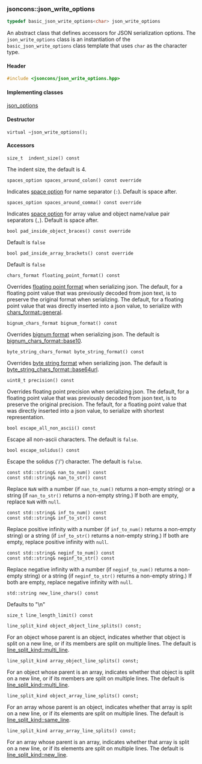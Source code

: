 ### jsoncons::json_write_options

```c++
typedef basic_json_write_options<char> json_write_options
```

An abstract class that defines accessors for JSON serialization options. The `json_write_options` class is an instantiation of the `basic_json_write_options` class template that uses `char` as the character type.

#### Header
```c++
#include <jsoncons/json_write_options.hpp>
```

#### Implementing classes

[json_options](json_options.md)

#### Destructor

    virtual ~json_write_options();

#### Accessors


    size_t  indent_size() const
The indent size, the default is 4.

    spaces_option spaces_around_colon() const override
Indicates [space option](spaces_option.md) for name separator (`:`). Default
is space after.

    spaces_option spaces_around_comma() const override
Indicates [space option](spaces_option.md) for array value and object name/value pair separators (`,`). Default
is space after.

    bool pad_inside_object_braces() const override
Default is `false`

    bool pad_inside_array_brackets() const override
Default is `false`

    chars_format floating_point_format() const 
Overrides [floating point format](chars_format.md) when serializing json.
The default, for a floating point value that was previously decoded from json text, is to preserve the original format when serializing.
The default, for a floating point value that was directly inserted into a json value, to serialize with [chars_format::general](chars_format.md). 

    bignum_chars_format bignum_format() const 
Overrides [bignum format](bignum_chars_format.md) when serializing json.
The default is [bignum_chars_format::base10](bignum_chars_format.md). 

    byte_string_chars_format byte_string_format() const 
Overrides [byte string format](byte_string_chars_format.md) when serializing json.
The default is [byte_string_chars_format::base64url](byte_string_chars_format.md). 

    uint8_t precision() const 
Overrides floating point precision when serializing json. 
The default, for a floating point value that was previously decoded from json text, is to preserve the original precision. 
The fefault, for a floating point value that was directly inserted into a json value, to serialize with shortest representation. 

    bool escape_all_non_ascii() const
Escape all non-ascii characters. The default is `false`.

    bool escape_solidus() const
Escape the solidus ('/') character. The default is `false`.

    const std::string& nan_to_num() const 
    const std::string& nan_to_str() const 
Replace `NaN` with a number (if `nan_to_num()` returns a non-empty string)
or a string (if `nan_to_str()` returns a non-empty string.) If both
are empty, replace `NaN` with `null`.

    const std::string& inf_to_num() const 
    const std::string& inf_to_str() const 
Replace positive infinity with a number (if `inf_to_num()` returns a non-empty string)
or a string (if `inf_to_str()` returns a non-empty string.) If both
are empty, replace positive infinity with `null`.

    const std::string& neginf_to_num() const 
    const std::string& neginf_to_str() const 
Replace negative infinity with a number (if `neginf_to_num()` returns a non-empty string)
or a string (if `neginf_to_str()` returns a non-empty string.) If both
are empty, replace negative infinity with `null`.

    std::string new_line_chars() const
Defaults to "\n"

    size_t line_length_limit() const

    line_split_kind object_object_line_splits() const;
For an object whose parent is an object, indicates whether that object is split on a new line, or if its members are split on multiple lines. The default is [line_split_kind::multi_line](line_split_kind.md).

    line_split_kind array_object_line_splits() const;
For an object whose parent is an array, indicates whether that object is split on a new line, or if its members are split on multiple lines. The default is [line_split_kind::multi_line](line_split_kind.md).

    line_split_kind object_array_line_splits() const;
For an array whose parent is an object, indicates whether that array is split on a new line, or if its elements are split on multiple lines. The default is [line_split_kind::same_line](line_split_kind.md).

    line_split_kind array_array_line_splits() const;
For an array whose parent is an array, indicates whether that array is split on a new line, or if its elements are split on multiple lines. The default is [line_split_kind::new_line](line_split_kind.md).

